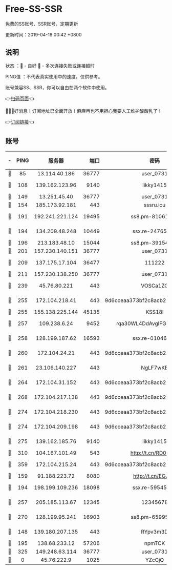 # Free-SS-SSR

免费的SS账号、SSR账号，定期更新

更新时间：2019-04-18 00:42 +0800

## 说明

状态     ：🙂 - 良好 🙁 - 多次连接失败或连接超时

PING值   ：不代表真实使用中的速度，仅供参考。

账号兼容SS、SSR，你可以自由在两个软件中使用。

👉[扫码页面](https://liesauer.github.io/Free-SS-SSR/)👈

🎉🎉🎉好消息！订阅地址已全面开放！麻麻再也不用担心我要人工维护酸酸乳了！

👉[订阅链接](https://www.liesauer.net/yogurt/subscribe?ACCESS_TOKEN=DAYxR3mMaZAsaqUb)👈

## 账号

|-|PING|服务器|端口|密码|加密方式|区域|
|:----:|:----:|:-----:|-----:|:----:|:----:|:----:|
|🙂|85|13.114.40.186|36777|user_0731|chacha20|JP|
|🙂|108|139.162.123.96|9140|likky1415|aes-256-cfb|JP|
|🙂|149|13.251.45.40|36777|user_0731|chacha20|SG|
|🙂|154|185.173.92.181|443|sssru.icu|rc4-md5|RU|
|🙂|191|192.241.221.124|19495|ss8.pm-81061227|aes-256-cfb|US|
|🙂|194|134.209.48.248|10449|ssx.re-24765202|aes-256-cfb|US|
|🙂|196|213.183.48.10|15044|ss8.pm-39154943|rc4-md5|RU|
|🙂|201|157.230.140.151|36777|user_0731|chacha20|US|
|🙂|209|137.175.17.104|36477|111222|aes-256-cfb|US|
|🙂|211|157.230.138.250|36777|user_0731|chacha20|US|
|🙂|239|45.76.80.221|443|VOSCa1ZG|aes-256-cfb|DE|
|🙂|255|172.104.218.41|443|9d6cceaa373bf2c8acb22e60b6a58be6|aes-256-cfb|US|
|🙂|255|155.138.225.144|45135|KSS18l|rc4-md5|US|
|🙂|257|109.238.6.24|9452|rqa30WL4DdAvgIFG6Fs3znzTa|aes-256-cfb|FR|
|🙂|258|128.199.187.62|16593|ssx.re-01046701|aes-256-cfb|SG|
|🙂|260|172.104.24.21|443|9d6cceaa373bf2c8acb22e60b6a58be6|aes-256-cfb|US|
|🙂|261|23.106.140.227|443|NgLF7wKB|aes-256-cfb|US|
|🙂|264|172.104.31.152|443|9d6cceaa373bf2c8acb22e60b6a58be6|aes-256-cfb|US|
|🙂|268|172.104.217.138|443|9d6cceaa373bf2c8acb22e60b6a58be6|aes-256-cfb|US|
|🙂|274|172.104.218.230|443|9d6cceaa373bf2c8acb22e60b6a58be6|aes-256-cfb|US|
|🙂|274|172.104.209.198|443|9d6cceaa373bf2c8acb22e60b6a58be6|aes-256-cfb|US|
|🙂|275|139.162.185.76|9140|likky1415|aes-256-cfb|DE|
|🙂|310|104.167.101.49|543|http://t.cn/RD0D7sx|rc4-md5|CA|
|🙂|359|172.104.215.24|443|9d6cceaa373bf2c8acb22e60b6a58be6|aes-256-cfb|US|
|🙂|159|91.188.223.72|8080|http://t.cn/EGJIyrl|rc4-md5|RU|
|🙂|194|198.199.109.236|18098|ssx.re-59545724|aes-256-cfb|US|
|🙂|257|205.185.113.67|12345|12345678|aes-256-cfb|US|
|🙂|270|128.199.95.241|16903|ss8.pm-65995884|aes-256-cfb|SG|
|🙁|148|139.180.207.135|443|RYpv3m3D|aes-256-cfb|JP|
|🙁|195|138.68.233.12|57206|npmTCK|rc4-md5|US|
|🙁|325|149.248.63.114|36777|user_0731|chacha20|CA|
|🙁|0|45.76.222.9|1025|YZcCjQ|rc4-md5|JP|
